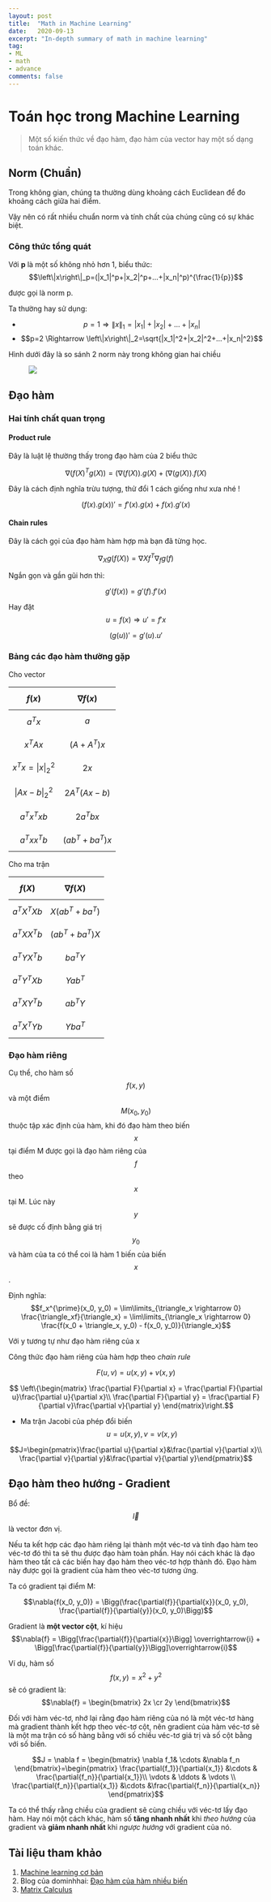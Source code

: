 ```yaml
---
layout: post
title:  "Math in Machine Learning"
date:   2020-09-13
excerpt: "In-depth summary of math in machine learning"
tag:
- ML 
- math
- advance
comments: false
---
```


# Toán học trong Machine Learning

> Một số kiến thức về đạo hàm, đạo hàm của vector hay một số dạng toán khác.

## Norm (Chuẩn)

Trong không gian, chúng ta thường dùng khoảng cách Euclidean để đo khoảng cách giữa hai điểm.

Vậy nên có rất nhiều chuẩn norm và tính chất của chúng cũng có sự khác biệt.

### Công thức tổng quát

Với **p** là một số không nhỏ hơn 1, biểu thức:
$$\left\|x\right\|_p=(|x_1|^p+|x_2|^p+...+|x_n|^p)^{\frac{1}{p}}$$

được gọi là norm p.

Ta thường hay sử dụng:
* $$p=1 \Rightarrow \left\|x\right\|_1=|x_1|+|x_2|+...+|x_n|$$ 
* $$p=2 \Rightarrow \left\|x\right\|_2=\sqrt{|x_1|^2+|x_2|^2+...+|x_n|^2}$$

Hình dưới đây là so sánh 2 norm này trong không gian hai chiều

<figure>
	<a href="https://machinelearningcoban.com/assets/norm12.png"><img src="https://machinelearningcoban.com/assets/norm12.png"></a>
</figure>

## Đạo hàm

### Hai tính chất quan trọng

#### Product rule
   
Đây là luật lệ thường thấy trong đạo hàm của 2 biểu thức

$$\nabla{(f(X)^T g(X))}=(\nabla{(f(X))}.g(X) + (\nabla{(g(X))}.f(X)$$

Đây là cách định nghĩa trừu tượng, thử đổi 1 cách giống như xưa nhé !

$$(f(x).g(x))'=f'(x).g(x)+f(x).g'(x)$$

#### Chain rules

Đây là cách gọi của đạo hàm hàm hợp mà bạn đã từng học.

$$\nabla{_X g(f(X))}=\nabla{X}f^T\nabla{_fg(f)}$$

Ngắn gọn và gần gũi hơn thì:

$$g'(f(x))=g'(f).f'(x)$$

Hay đặt $$u=f(x) \Rightarrow u'=f'x$$

$$(g(u))'=g'(u).u'$$

### Bảng các đạo hàm thường gặp

Cho vector

|$$f(x)$$|$$\nabla{f(x)}$$|
|:-:   |:-:           |
|$$a^Tx$$|   $$a$$        |
|$$x^TAx$$|$$(A+A^T)x$$|
|$$x^Tx=\left\|x\right\|_2^2$$|$$2x$$|
|$$\left \|Ax-b\right \|_2^2$$|$$2A^T(Ax-b)$$|
|$$a^Tx^Txb$$|$$2a^Tbx$$|
|$$a^Txx^Tb$$|$$(ab^T+ba^T)x$$|

Cho ma trận

|$$f(X)$$|$$\nabla{f(X)}$$|
|:-:   |:-:           |
|$$a^TX^TXb$$|$$X(ab^T+ba^T)$$|
|$$a^TXX^Tb$$|$$(ab^T+ba^T)X$$|
|$$a^TYX^Tb$$|$$ba^TY$$|
|$$a^TY^TXb$$|$$Yab^T$$|
|$$a^TXY^Tb$$|$$ab^TY$$|
|$$a^TX^TYb$$|$$Yba^T$$|

### Đạo hàm riêng

Cụ thể, cho hàm số $$f(x, y)$$ và một điểm $$M(x_0, y_0)$$ thuộc tập xác định của hàm, khi đó đạo hàm theo biến $$x$$ tại điểm M được gọi là đạo hàm riêng của $$f$$ theo $$x$$ tại M. Lúc này $$y$$ sẽ được cố định bằng giá trị $$y_0$$ và hàm của ta có thể coi là hàm 1 biến của biến $$x$$.

Định nghĩa:
$$f_x^{\prime}(x_0, y_0) = \lim\limits_{\triangle_x \rightarrow 0} \frac{\triangle_xf}{\triangle_x} = \lim\limits_{\triangle_x \rightarrow 0} \frac{f(x_0 + \triangle_x, y_0) - f(x_0, y_0)}{\triangle_x}$$

Với y tương tự như đạo hàm riêng của x

Công thức đạo hàm riêng của hàm hợp theo *chain rule*

$$F(u,v) = u(x,y)+v(x,y)$$

$$
\left\{\begin{matrix}
\frac{\partial F}{\partial x} = \frac{\partial F}{\partial u}\frac{\partial u}{\partial x}\\ \frac{\partial F}{\partial y} = \frac{\partial F}{\partial v}\frac{\partial v}{\partial y}
\end{matrix}\right.$$

* Ma trận Jacobi của phép đổi biến $$u=u(x,y), v=v(x, y)$$

$$J=\begin{pmatrix}\frac{\partial u}{\partial x}&\frac{\partial v}{\partial x}\\ \frac{\partial v}{\partial y}&\frac{\partial v}{\partial y}\end{pmatrix}$$

## Đạo hàm theo hướng - Gradient

Bổ đề: $$\overrightarrow{l}$$ là vector đơn vị.

Nếu ta kết hợp các đạo hàm riêng lại thành một véc-tơ và tính đạo hàm teo véc-tơ đó thì ta sẽ thu được đạo hàm toàn phần. Hay nói cách khác là đạo hàm theo tất cả các biến hay đạo hàm theo véc-tơ hợp thành đó. Đạo hàm này được gọi là gradient của hàm theo véc-tơ tương ứng.

Ta có gradient tại điểm M:

$$\nabla{f(x_0, y_0)} = \Bigg(\frac{\partial{f}}{\partial{x}}(x_0, y_0), \frac{\partial{f}}{\partial{y}}(x_0, y_0)\Bigg)$$

Gradient là **một vector cột**, kí hiệu
 $$\nabla{f} = \Bigg[\frac{\partial{f}}{\partial{x}}\Bigg] \overrightarrow{i} + \Bigg[\frac{\partial{f}}{\partial{y}}\Bigg]\overrightarrow{i}$$

Ví dụ, hàm số $$f(x, y) = x^2 + y^2$$
  sẽ có gradient là: $$\nabla{f} = \begin{bmatrix} 2x \cr 2y \end{bmatrix}$$

Đối với hàm véc-tơ, nhớ lại rằng đạo hàm riêng của nó là một véc-tơ hàng mà gradient thành kết hợp theo véc-tơ cột, nên gradient của hàm véc-tơ sẽ là một ma trận có số hàng bằng với số chiều véc-tơ giá trị và số cột bằng với số biến.

$$J = \nabla f = \begin{bmatrix}
 \nabla f_1& \cdots &\nabla f_n \end{bmatrix}=\begin{pmatrix}
\frac{\partial{f_1}}{\partial{x_1}} &\cdots & \frac{\partial{f_n}}{\partial{x_1}}\\ \vdots  & \ddots & \vdots \\ \frac{\partial{f_n}}{\partial{x_1}} &\cdots &\frac{\partial{f_n}}{\partial{x_n}} \end{pmatrix}$$

 Ta có thể thấy rằng chiều của gradient sẽ cùng chiều với véc-tơ lấy đạo hàm. Hay nói một cách khác, hàm số **tăng nhanh nhất** khi *theo hướng* của gradient và **giảm nhanh nhất** khi *ngược hướng* với gradient của nó.

## Tài liệu tham khảo

1. [Machine learning cơ bản](https://machinelearningcoban.com/math/)
2. Blog của dominhhai: [Đạo hàm của hàm nhiều biến](https://dominhhai.github.io/vi/2017/10/multi-var-func/)
3. [Matrix Calculus](https://ccrma.stanford.edu/~dattorro/matrixcalc.pdf)
